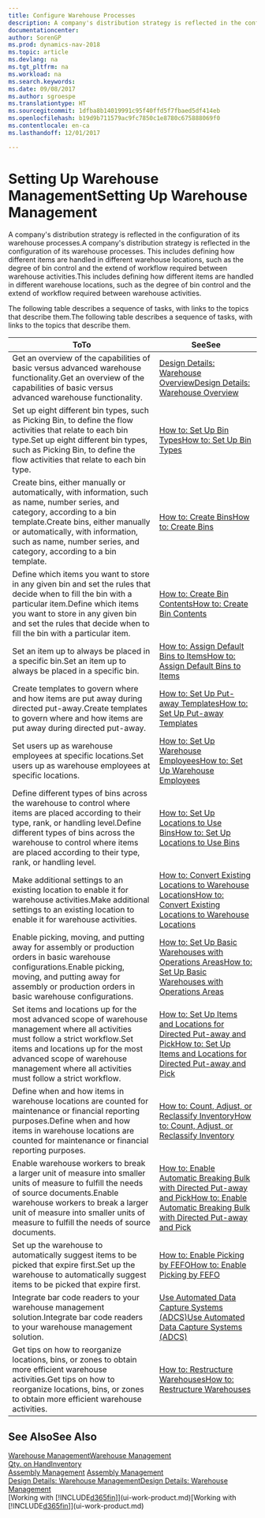 ```yaml
---
title: Configure Warehouse Processes
description: A company's distribution strategy is reflected in the configuration of its warehouse processes. This includes defining how different items are handled in different warehouse locations, such as the degree of bin control and the extend of workflow required between warehouse activities.
documentationcenter: 
author: SorenGP
ms.prod: dynamics-nav-2018
ms.topic: article
ms.devlang: na
ms.tgt_pltfrm: na
ms.workload: na
ms.search.keywords: 
ms.date: 09/08/2017
ms.author: sgroespe
ms.translationtype: HT
ms.sourcegitcommit: 1dfba8b14019991c95f40ffd5f7fbaed5df414eb
ms.openlocfilehash: b19d9b711579ac9fc7850c1e8780c675888069f0
ms.contentlocale: en-ca
ms.lasthandoff: 12/01/2017

---
```

# <a name="setting-up-warehouse-management"></a><span data-ttu-id="fc25e-104">Setting Up Warehouse Management</span><span class="sxs-lookup"><span data-stu-id="fc25e-104">Setting Up Warehouse Management</span></span>
<span data-ttu-id="fc25e-105">A company's distribution strategy is reflected in the configuration of its warehouse processes.</span><span class="sxs-lookup"><span data-stu-id="fc25e-105">A company's distribution strategy is reflected in the configuration of its warehouse processes.</span></span> <span data-ttu-id="fc25e-106">This includes defining how different items are handled in different warehouse locations, such as the degree of bin control and the extend of workflow required between warehouse activities.</span><span class="sxs-lookup"><span data-stu-id="fc25e-106">This includes defining how different items are handled in different warehouse locations, such as the degree of bin control and the extend of workflow required between warehouse activities.</span></span>  

 <span data-ttu-id="fc25e-107">The following table describes a sequence of tasks, with links to the topics that describe them.</span><span class="sxs-lookup"><span data-stu-id="fc25e-107">The following table describes a sequence of tasks, with links to the topics that describe them.</span></span>   

|<span data-ttu-id="fc25e-108">**To**</span><span class="sxs-lookup"><span data-stu-id="fc25e-108">**To**</span></span>|<span data-ttu-id="fc25e-109">**See**</span><span class="sxs-lookup"><span data-stu-id="fc25e-109">**See**</span></span>|  
|------------|-------------|  
|<span data-ttu-id="fc25e-110">Get an overview of the capabilities of basic versus advanced warehouse functionality.</span><span class="sxs-lookup"><span data-stu-id="fc25e-110">Get an overview of the capabilities of basic versus advanced warehouse functionality.</span></span>|[<span data-ttu-id="fc25e-111">Design Details: Warehouse Overview</span><span class="sxs-lookup"><span data-stu-id="fc25e-111">Design Details: Warehouse Overview</span></span>](design-details-warehouse-overview.md)|  
|<span data-ttu-id="fc25e-112">Set up eight different bin types, such as Picking Bin, to define the flow activities that relate to each bin type.</span><span class="sxs-lookup"><span data-stu-id="fc25e-112">Set up eight different bin types, such as Picking Bin, to define the flow activities that relate to each bin type.</span></span>|[<span data-ttu-id="fc25e-113">How to: Set Up Bin Types</span><span class="sxs-lookup"><span data-stu-id="fc25e-113">How to: Set Up Bin Types</span></span>](warehouse-how-to-set-up-bin-types.md)|  
|<span data-ttu-id="fc25e-114">Create bins, either manually or automatically, with information, such as name, number series, and category, according to a bin template.</span><span class="sxs-lookup"><span data-stu-id="fc25e-114">Create bins, either manually or automatically, with information, such as name, number series, and category, according to a bin template.</span></span>|[<span data-ttu-id="fc25e-115">How to: Create Bins</span><span class="sxs-lookup"><span data-stu-id="fc25e-115">How to: Create Bins</span></span>](warehouse-how-to-create-individual-bins.md)|  
|<span data-ttu-id="fc25e-116">Define which items you want to store in any given bin and set the rules that decide when to fill the bin with a particular item.</span><span class="sxs-lookup"><span data-stu-id="fc25e-116">Define which items you want to store in any given bin and set the rules that decide when to fill the bin with a particular item.</span></span>|[<span data-ttu-id="fc25e-117">How to: Create Bin Contents</span><span class="sxs-lookup"><span data-stu-id="fc25e-117">How to: Create Bin Contents</span></span>](warehouse-how-to-set-up-bin-contents.md)|  
|<span data-ttu-id="fc25e-118">Set an item up to always be placed in a specific bin.</span><span class="sxs-lookup"><span data-stu-id="fc25e-118">Set an item up to always be placed in a specific bin.</span></span>|[<span data-ttu-id="fc25e-119">How to: Assign Default Bins to Items</span><span class="sxs-lookup"><span data-stu-id="fc25e-119">How to: Assign Default Bins to Items</span></span>](warehouse-how-to-assign-default-bins-to-items.md)|
|<span data-ttu-id="fc25e-120">Create templates to govern where and how items are put away during directed put-away.</span><span class="sxs-lookup"><span data-stu-id="fc25e-120">Create templates to govern where and how items are put away during directed put-away.</span></span>|[<span data-ttu-id="fc25e-121">How to: Set Up Put-away Templates</span><span class="sxs-lookup"><span data-stu-id="fc25e-121">How to: Set Up Put-away Templates</span></span>](warehouse-how-to-set-up-put-away-templates.md)|
|<span data-ttu-id="fc25e-122">Set users up as warehouse employees at specific locations.</span><span class="sxs-lookup"><span data-stu-id="fc25e-122">Set users up as warehouse employees at specific locations.</span></span>|[<span data-ttu-id="fc25e-123">How to: Set Up Warehouse Employees</span><span class="sxs-lookup"><span data-stu-id="fc25e-123">How to: Set Up Warehouse Employees</span></span>](warehouse-how-to-set-up-warehouse-employees.md)|
|<span data-ttu-id="fc25e-124">Define different types of bins across the warehouse to control where items are placed according to their type, rank, or handling level.</span><span class="sxs-lookup"><span data-stu-id="fc25e-124">Define different types of bins across the warehouse to control where items are placed according to their type, rank, or handling level.</span></span>|[<span data-ttu-id="fc25e-125">How to: Set Up Locations to Use Bins</span><span class="sxs-lookup"><span data-stu-id="fc25e-125">How to: Set Up Locations to Use Bins</span></span>](warehouse-how-to-set-up-locations-to-use-bins.md)|
|<span data-ttu-id="fc25e-126">Make additional settings to an existing location to enable it for warehouse activities.</span><span class="sxs-lookup"><span data-stu-id="fc25e-126">Make additional settings to an existing location to enable it for warehouse activities.</span></span>|[<span data-ttu-id="fc25e-127">How to: Convert Existing Locations to Warehouse Locations</span><span class="sxs-lookup"><span data-stu-id="fc25e-127">How to: Convert Existing Locations to Warehouse Locations</span></span>](warehouse-how-to-convert-existing-locations-to-warehouse-locations.md)|
|<span data-ttu-id="fc25e-128">Enable picking, moving, and putting away for assembly or production orders in basic warehouse configurations.</span><span class="sxs-lookup"><span data-stu-id="fc25e-128">Enable picking, moving, and putting away for assembly or production orders in basic warehouse configurations.</span></span>|[<span data-ttu-id="fc25e-129">How to: Set Up Basic Warehouses with Operations Areas</span><span class="sxs-lookup"><span data-stu-id="fc25e-129">How to: Set Up Basic Warehouses with Operations Areas</span></span>](warehouse-how-to-set-up-basic-warehouses-with-operations-areas.md)|  
|<span data-ttu-id="fc25e-130">Set items and locations up for the most advanced scope of warehouse management where all activities must follow a strict workflow.</span><span class="sxs-lookup"><span data-stu-id="fc25e-130">Set items and locations up for the most advanced scope of warehouse management where all activities must follow a strict workflow.</span></span>|[<span data-ttu-id="fc25e-131">How to: Set Up Items and Locations for Directed Put-away and Pick</span><span class="sxs-lookup"><span data-stu-id="fc25e-131">How to: Set Up Items and Locations for Directed Put-away and Pick</span></span>](warehouse-how-to-set-up-items-for-directed-put-away-and-pick.md)|  
|<span data-ttu-id="fc25e-132">Define when and how items in warehouse locations are counted for maintenance or financial reporting purposes.</span><span class="sxs-lookup"><span data-stu-id="fc25e-132">Define when and how items in warehouse locations are counted for maintenance or financial reporting purposes.</span></span>|[<span data-ttu-id="fc25e-133">How to: Count, Adjust, or Reclassify Inventory</span><span class="sxs-lookup"><span data-stu-id="fc25e-133">How to: Count, Adjust, or Reclassify Inventory</span></span>](inventory-how-count-adjust-reclassify.md)|
|<span data-ttu-id="fc25e-134">Enable warehouse workers to break a larger unit of measure into smaller units of measure to fulfill the needs of source documents.</span><span class="sxs-lookup"><span data-stu-id="fc25e-134">Enable warehouse workers to break a larger unit of measure into smaller units of measure to fulfill the needs of source documents.</span></span>|[<span data-ttu-id="fc25e-135">How to: Enable Automatic Breaking Bulk with Directed Put-away and Pick</span><span class="sxs-lookup"><span data-stu-id="fc25e-135">How to: Enable Automatic Breaking Bulk with Directed Put-away and Pick</span></span>](warehouse-enable-automatic-breaking-bulk-with-directed-put-away-and-pick.md)|  
|<span data-ttu-id="fc25e-136">Set up the warehouse to automatically suggest items to be picked that expire first.</span><span class="sxs-lookup"><span data-stu-id="fc25e-136">Set up the warehouse to automatically suggest items to be picked that expire first.</span></span>|[<span data-ttu-id="fc25e-137">How to: Enable Picking by FEFO</span><span class="sxs-lookup"><span data-stu-id="fc25e-137">How to: Enable Picking by FEFO</span></span>](warehouse-picking-by-fefo.md)|
|<span data-ttu-id="fc25e-138">Integrate bar code readers to your warehouse management solution.</span><span class="sxs-lookup"><span data-stu-id="fc25e-138">Integrate bar code readers to your warehouse management solution.</span></span>|[<span data-ttu-id="fc25e-139">Use Automated Data Capture Systems (ADCS)</span><span class="sxs-lookup"><span data-stu-id="fc25e-139">Use Automated Data Capture Systems (ADCS)</span></span>](warehouse-use-automated-data-capture-systems-adcs.md)|  
|<span data-ttu-id="fc25e-140">Get tips on how to reorganize locations, bins, or zones to obtain more efficient warehouse activities.</span><span class="sxs-lookup"><span data-stu-id="fc25e-140">Get tips on how to reorganize locations, bins, or zones to obtain more efficient warehouse activities.</span></span>|[<span data-ttu-id="fc25e-141">How to: Restructure Warehouses</span><span class="sxs-lookup"><span data-stu-id="fc25e-141">How to: Restructure Warehouses</span></span>](warehouse-how-to-restructure-warehouses.md)|  

## <a name="see-also"></a><span data-ttu-id="fc25e-142">See Also</span><span class="sxs-lookup"><span data-stu-id="fc25e-142">See Also</span></span>  
[<span data-ttu-id="fc25e-143">Warehouse Management</span><span class="sxs-lookup"><span data-stu-id="fc25e-143">Warehouse Management</span></span>](warehouse-manage-warehouse.md)  
[<span data-ttu-id="fc25e-144">Qty. on Hand</span><span class="sxs-lookup"><span data-stu-id="fc25e-144">Inventory</span></span>](inventory-manage-inventory.md)  
<span data-ttu-id="fc25e-145">[Assembly Management](assembly-assemble-items.md)  </span><span class="sxs-lookup"><span data-stu-id="fc25e-145">[Assembly Management](assembly-assemble-items.md)  </span></span>  
[<span data-ttu-id="fc25e-146">Design Details: Warehouse Management</span><span class="sxs-lookup"><span data-stu-id="fc25e-146">Design Details: Warehouse Management</span></span>](design-details-warehouse-management.md)  
<span data-ttu-id="fc25e-147">[Working with [!INCLUDE[d365fin](includes/d365fin_md.md)]](ui-work-product.md)</span><span class="sxs-lookup"><span data-stu-id="fc25e-147">[Working with [!INCLUDE[d365fin](includes/d365fin_md.md)]](ui-work-product.md)</span></span>

